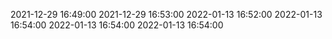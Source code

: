 2021-12-29 16:49:00
2021-12-29 16:53:00
2022-01-13 16:52:00
2022-01-13 16:54:00
2022-01-13 16:54:00
2022-01-13 16:54:00
